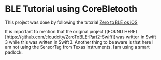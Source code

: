 # BLE Tutorial using CoreBletooth

This project was done by following the tutorial [Zero to BLE os iOS](https://www.cloudcity.io/blog/2015/06/11/zero-to-ble-on-ios-part-one/)

It is important to mention that the original project ((FOUND HERE)[https://github.com/cloudcity/ZeroToBLE-Part2-Swift]) was written in Swift 3 while this was written in Swift 3. Another thing to be aware is that here I am not using the SensorTag from Texas Instruments. I am using a smart padlock. 
